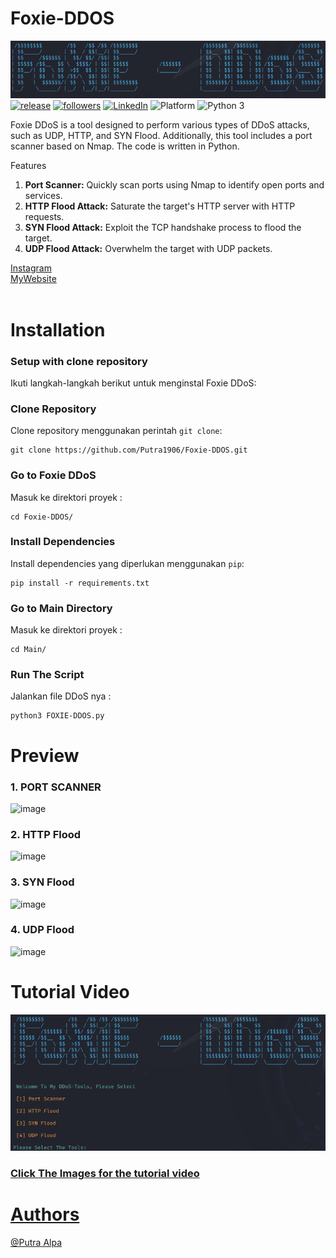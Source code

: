 # Foxie-DDOS
<img src=img/Tittle.png> <br>
[![release](https://img.shields.io/badge/release-v1.0-blue)]()
[![followers](https://img.shields.io/badge/follow-7-blue)](https://github.com/Putra1906)
[![LinkedIn](https://img.shields.io/badge/Follow_on_LinkedIn-blue?logo=linkedin)](https://www.linkedin.com/in/putra-alpa-omega-bangun-18222b241/)
![Platform](https://img.shields.io/badge/platform-Linux-blue?logo=linux&logoColor=white)
![Python 3](https://img.shields.io/badge/Python-3-blue?logo=python&logoColor=white)

Foxie DDoS is a tool designed to perform various types of DDoS attacks, such as UDP, HTTP, and SYN Flood. Additionally, this tool includes a port scanner based on Nmap. The code is written in Python.

Features <br>
1. <b>Port Scanner:</b> Quickly scan ports using Nmap to identify open ports and services.<br>
2. <b>HTTP Flood Attack:</b> Saturate the target's HTTP server with HTTP requests. <br>
3. <b>SYN Flood Attack:</b> Exploit the TCP handshake process to flood the target. <br>
4. <b>UDP Flood Attack:</b> Overwhelm the target with UDP packets. <br>









[Instagram](https://www.instagram.com/ptraalpha_/) <br>
[MyWebsite](https://66c72be4361cdf0c6be6b1a4--portfolioputra.netlify.app/) <br>
<br>


# Installation
### Setup with clone repository

Ikuti langkah-langkah berikut untuk menginstal Foxie DDoS:

### Clone Repository

Clone repository menggunakan perintah `git clone`:

    git clone https://github.com/Putra1906/Foxie-DDOS.git

### Go to Foxie DDoS

Masuk ke direktori proyek :

    cd Foxie-DDOS/

### Install Dependencies

Install dependencies yang diperlukan menggunakan `pip`:

    pip install -r requirements.txt

### Go to Main Directory

Masuk ke direktori proyek :

    cd Main/

### Run The Script

Jalankan file DDoS nya :

    python3 FOXIE-DDOS.py

# Preview
### 1. PORT SCANNER
![image](https://github.com/user-attachments/assets/b1758c37-b8a9-4982-8417-530439bcbff7) <br>
### 2. HTTP Flood
![image](https://github.com/user-attachments/assets/45ac2c61-499a-4aac-9358-f5832118317a) <br>
### 3. SYN Flood
![image](https://github.com/user-attachments/assets/e273de18-0771-4f21-89ab-ea1e8dd26e49) <br>
### 4. UDP Flood
![image](https://github.com/user-attachments/assets/03bae9d6-2453-4917-bed5-d8c8acd278d3) <br>



# Tutorial Video
<a href="https://drive.google.com/file/d/1DVPE_P6OCKWmsvDFC5_OKjTCtbSd6RVQ/view?usp=sharing"><img src="img/Video Tittle.png"> <br>
### Click The Images for the tutorial video

# Authors
[@Putra Alpa](https://github.com/Putra1906)


